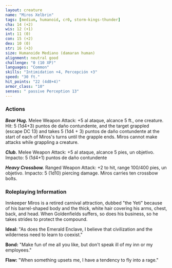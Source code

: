 ```yaml
---
layout: creature
name: "Miros Xelbrin"
tags: [medium, humanoid, cr0, storm-kings-thunder]
cha: 14 (+2)
wis: 12 (+1)
int: 11 (0)
con: 15 (+2)
dex: 10 (0)
str: 16 (+3)
size: Humanoide Mediano (damaran human)
alignment: neutral good
challenge: "0 (10 XP)"
languages: "Common"
skills: "Intimidation +4, Percepción +3"
speed: "30 ft."
hit_points: "22 (4d8+4)"
armor_class: "10"
senses: " passive Perception 13"
---
```


### Actions

***Bear Hug.*** Melee Weapon Attack: +5 al ataque, alcance 5 ft., one creature. Hit: 5 (1d4+3) puntos de daño contundente, and the target grappled (escape DC 13) and takes 5 (1d4 + 3) puntos de daño contundente at the start of each of Miros's turns until the grapple ends. Miros cannot make attacks while grappling a creature.

***Club.*** Melee Weapon Attack: +5 al ataque, alcance 5 pies, un objetivo. Impacto: 5 (1d4+1) puntos de daño contundente

***Heavy Crossbow.*** Ranged Weapon Attack: +2 to hit, range 100/400 pies, un objetivo. Impacto: 5 (1d10) piercing damage. Miros carries ten crossbow bolts.

### Roleplaying Information

Innkeeper Miros is a retired carnival attraction, dubbed "the Yeti" because of his barrel-shaped body and the thick, white hair covering his arms, chest, back, and head. When Goldenfields suffers, so does his business, so he takes strides to protect the compound.

**Ideal:** "As does the Emerald Enclave, I believe that civilization and the wilderness need to learn to coexist."

**Bond:** "Make fun of me all you like, but don't speak ill of my inn or my employees."

**Flaw:** "When something upsets me, I have a tendency to fly into a rage."